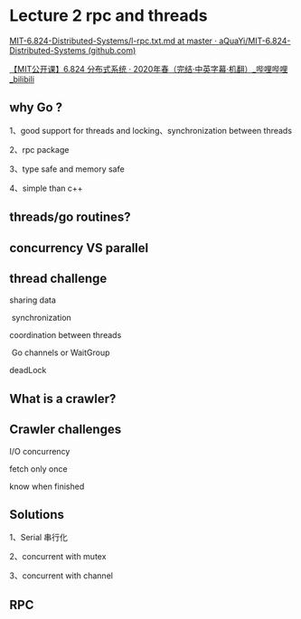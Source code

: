 # Lecture 2 rpc and threads

[MIT-6.824-Distributed-Systems/l-rpc.txt.md at master · aQuaYi/MIT-6.824-Distributed-Systems (github.com)](https://github.com/aQuaYi/MIT-6.824-Distributed-Systems/blob/master/Lectures/LEC02/l-rpc.txt.md)

[【MIT公开课】6.824 分布式系统 · 2020年春（完结·中英字幕·机翻）_哔哩哔哩_bilibili](https://www.bilibili.com/video/BV1qk4y197bB?p=2)

## why Go ?

1、good support for threads and locking、synchronization between threads

2、rpc package

3、type safe and memory safe

4、simple than c++

## threads/go routines?

## concurrency VS parallel 

## thread challenge

sharing data

​	synchronization 

coordination between threads

​	Go channels or WaitGroup

deadLock

## What is a crawler?

## Crawler challenges

I/O concurrency

fetch only once

know when finished

## Solutions

1、Serial 串行化

2、concurrent with mutex

3、concurrent with channel

## RPC

